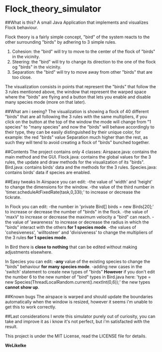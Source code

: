 # Flock_theory_simulator

##What is this?
A small Java Application that implements and visualizes Flock behaviour.

Flock theory is a fairly simple concept, "bird" of the system reacts to the other surrounding "birds" by adhering to 3 simple rules.
1. Cohesion: the "bird" will try to move to the center of the flock of "birds" in the vicinity.
2. Steering: the "bird" will try to change its direction to the one of the flock og "birds" in the vicinity.
3. Separation: the "bird" will try to move away from other "birds" that are too close.

The visualization consists in points that represent the "birds" that follow the 3 rules mentioned above, the window that represent the warped space where the "birds" are flying and a button that lets you enable and disable many species mode (more on that later).

##What am i seeing?
The visualization is showing a flock of 40 different "birds" that are all following the 3 rules with the same multipliers, if you click on the button at the top of the window the mode will change from "1 species" to "many species" and now the "birds" will behave accordingly to their type, they can be easily distinguished by their unique color, for example: the red "birds" value Separation much higher than the rest, as such they will tend to avoid creating a flock of "birds" bunched together.

##Contents
The project contains only 4 classes:
Airspace.java: contains the main method and the GUI.
Flock.java: contains the global values for the 3 rules, the update and draw methods for the visualization of its "birds".
Bird.java: contains birds' data and the methods for the 3 rules.
Species.java: contains birds' data if species are enabled.

##Easy tweaks
In Airspace you can edit:
-the value of 'width' and 'height' to change the dimensions for the window.
-the value of the third number in 'timer.scheduleAtFixedRate(task,0,33l);' to increase or decrease the tickrate.

In Flock you can edit:
-the number in 'private Bird[] birds = new Birds[20];' to increase or decrease the number of "birds" in the flock.
-the value of 'maxV' to increase or decrease the maximum velocity a "bird" can reach.
-the value of 'awareness' to increase or decrease the radius in which the "birds" interact with the others **for 1 species mode**.
-the values of 'cohesiveness', 'willtosteer' and 'divisiveness' to change the multipliers of the 3 rules **for 1 species mode**.

In Bird there is __close to nothing__ that can be edited without making adjustments elsewhere.

In Species you can edit:
-**any** value of the existing species to change the "birds" behaviour **for many species mode**.
-adding new cases in the 'switch' statement to create new types of "birds" **However** if you don't edit the number 6 to the new number of "bird" types in Bird.java here: 'type = new Species(ThreadLocalRandom.current().nextInt(0,6));' the new types **cannot show up**.

##Known bugs
The airspace is warped and should update the boundaries automatically when the window is resized, however it seems i'm unable to get this to work correctly.

##Last considerations
I wrote this simulator purely out of curiosity, you can take and improve it as i know it's not perfect, but i'm satisfacted with the result.

This project is under the MIT License, read the LICENSE file for details.

__WeLikeIke__
 